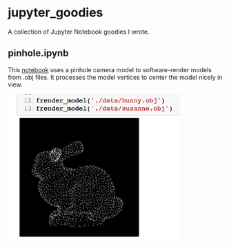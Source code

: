 # jupyter_goodies
A collection of Jupyter Notebook goodies I wrote.

## pinhole.ipynb
This [notebook](pinhole.ipynb) uses a pinhole camera model to software-render models from .obj files. It processes the model vertices to center the model nicely in view. 

<img src="screen/pinhole_bunny.png" width="400">
